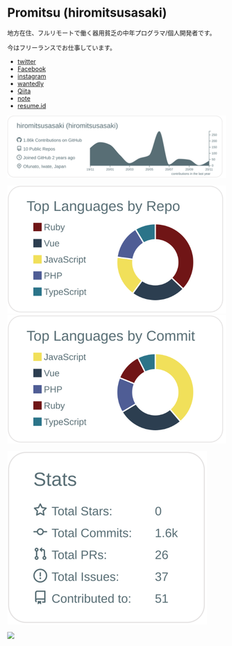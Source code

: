 # Promitsu (hiromitsusasaki)

地方在住、フルリモートで働く器用貧乏の中年プログラマ/個人開発者です。

今はフリーランスでお仕事しています。


- [twitter](https://twitter.com/promitsu_)
- [Facebook](https://facebook.com/hiromitsu.sasaki)
- [instagram](https://www.instagram.com/promitsu_)
- [wantedly](https://www.wantedly.com/users/29309)
- [Qiita](https://qiita.com/promitsu)
- [note](https://note.com/promitsu)
- [resume.id](https://www.resume.id/promitsu)

[![](https://raw.githubusercontent.com/hiromitsusasaki/hiromitsusasaki/main/profile-summary-card-output/default/0-profile-details.svg)](https://github.com/vn7n24fzkq/github-profile-summary-cards)

[![](https://raw.githubusercontent.com/hiromitsusasaki/hiromitsusasaki/main/profile-summary-card-output/default/1-repos-per-language.svg)](https://github.com/vn7n24fzkq/github-profile-summary-cards)
[![](https://raw.githubusercontent.com/hiromitsusasaki/hiromitsusasaki/main/profile-summary-card-output/default/2-most-commit-language.svg)](https://github.com/vn7n24fzkq/github-profile-summary-cards)

[![](https://raw.githubusercontent.com/hiromitsusasaki/hiromitsusasaki/main/profile-summary-card-output/default/3-stats.svg)](https://github.com/vn7n24fzkq/github-profile-summary-cards)

![](https://komarev.com/ghpvc/?username=hiromitsusasaki&color=green)
